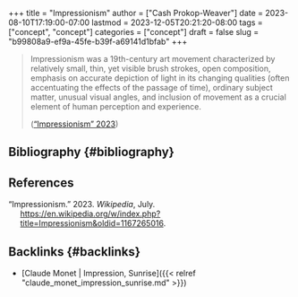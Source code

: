 +++
title = "Impressionism"
author = ["Cash Prokop-Weaver"]
date = 2023-08-10T17:19:00-07:00
lastmod = 2023-12-05T20:21:20-08:00
tags = ["concept", "concept"]
categories = ["concept"]
draft = false
slug = "b99808a9-ef9a-45fe-b39f-a69141d1bfab"
+++

> Impressionism was a 19th-century art movement characterized by relatively small, thin, yet visible brush strokes, open composition, emphasis on accurate depiction of light in its changing qualities (often accentuating the effects of the passage of time), ordinary subject matter, unusual visual angles, and inclusion of movement as a crucial element of human perception and experience.
>
> (<a href="#citeproc_bib_item_1">“Impressionism” 2023</a>)


## Bibliography {#bibliography}

## References

<style>.csl-entry{text-indent: -1.5em; margin-left: 1.5em;}</style><div class="csl-bib-body">
  <div class="csl-entry"><a id="citeproc_bib_item_1"></a>“Impressionism.” 2023. <i>Wikipedia</i>, July. <a href="https://en.wikipedia.org/w/index.php?title=Impressionism&oldid=1167265016">https://en.wikipedia.org/w/index.php?title=Impressionism&#38;oldid=1167265016</a>.</div>
</div>


## Backlinks {#backlinks}

-   [Claude Monet | Impression, Sunrise]({{< relref "claude_monet_impression_sunrise.md" >}})
